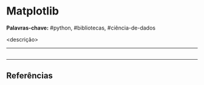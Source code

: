 # Matplotlib

**Palavras-chave:** #python, #bibliotecas, #ciência-de-dados

<descrição>

---

## 

---

## Referências
